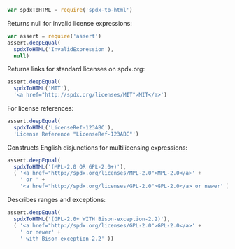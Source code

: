 ```javascript
var spdxToHTML = require('spdx-to-html')
```

Returns null for invalid license expressions:

```javascript
var assert = require('assert')
assert.deepEqual(
  spdxToHTML('InvalidExpression'),
  null)
```

Returns links for standard licenses on spdx.org:

```javascript
assert.deepEqual(
  spdxToHTML('MIT'),
  '<a href="http://spdx.org/licenses/MIT">MIT</a>')
```

For license references:

```javascript
assert.deepEqual(
  spdxToHTML('LicenseRef-123ABC'),
  'License Reference "LicenseRef-123ABC"')
```

Constructs English disjunctions for multilicensing expressions:

```javascript
assert.deepEqual(
  spdxToHTML('(MPL-2.0 OR GPL-2.0+)'),
  ( '<a href="http://spdx.org/licenses/MPL-2.0">MPL-2.0</a>' +
    ' or ' +
    '<a href="http://spdx.org/licenses/GPL-2.0">GPL-2.0</a> or newer' ))
```

Describes ranges and exceptions:

```javascript
assert.deepEqual(
  spdxToHTML('(GPL-2.0+ WITH Bison-exception-2.2)'),
  ( '<a href="http://spdx.org/licenses/GPL-2.0">GPL-2.0</a>' +
    ' or newer' +
    ' with Bison-exception-2.2' ))
```
